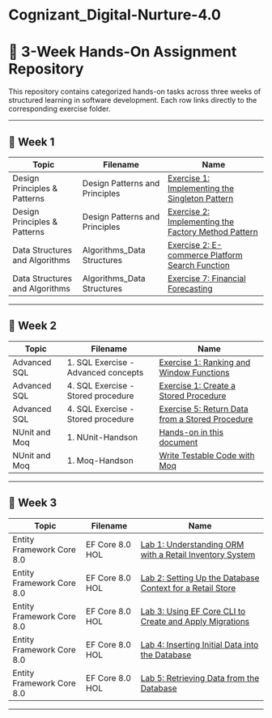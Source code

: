 # Cognizant_Digital-Nurture-4.0

# 📘 3-Week Hands-On Assignment Repository

This repository contains categorized hands-on tasks across three weeks of structured learning in software development. Each row links directly to the corresponding exercise folder.

---

## 📅 Week 1

| Topic                        | Filename                       | Name                                                                                       |
|-----------------------------|--------------------------------|--------------------------------------------------------------------------------------------|
| Design Principles & Patterns| Design Patterns and Principles | [Exercise 1: Implementing the Singleton Pattern](Week1/Design_Principles_and_Patterns/Exe1_Singleton_Pattern/) |
| Design Principles & Patterns| Design Patterns and Principles | [Exercise 2: Implementing the Factory Method Pattern](Week1/Design_Principles_and_Patterns/Exe2_Factory_Method_Pattern/) |
| Data Structures and Algorithms | Algorithms_Data Structures   | [Exercise 2: E-commerce Platform Search Function](Week1/Data_Structures_and_Algorithms/Exercise2_Ecommerce_Search/) |
| Data Structures and Algorithms | Algorithms_Data Structures   | [Exercise 7: Financial Forecasting](Week1/Data_Structures_and_Algorithms/Exercise7_Financial_Forecasting/) |

---

## 📅 Week 2

| Topic         | Filename                             | Name                                                                 |
|----------------|--------------------------------------|----------------------------------------------------------------------|
| Advanced SQL   | 1. SQL Exercise - Advanced concepts  | [Exercise 1: Ranking and Window Functions](Week2/Advanced%20SQL/1.%20SQL%20Exercise%20-%20Advanced%20concepts) |
| Advanced SQL   | 4. SQL Exercise - Stored procedure   | [Exercise 1: Create a Stored Procedure](Week2//Advanced%20SQL/4.%20SQL%20Exercise%20-%20Stored%20procedure/Exe1-Create%20a%20Stored%20Procedure/) |
| Advanced SQL   | 4. SQL Exercise - Stored procedure   | [Exercise 5: Return Data from a Stored Procedure](Week2/Advanced%20SQL/4.%20SQL%20Exercise%20-%20Stored%20procedure/Exe5-Return%20Data%20from%20a%20Stored%20Procedure/) |
| NUnit and Moq  | 1. NUnit-Handson                     | [Hands-on in this document](Week2/NUnit%20and%20Moq/1.%20NUnit-Handson/)     |
| NUnit and Moq  | 1. Moq-Handson                       | [Write Testable Code with Moq](Week2/NUnit%20and%20Moq/1.%20Moq-Handson/)    |

---

## 📅 Week 3

| Topic                   | Filename         | Name                                                                 |
|------------------------|------------------|----------------------------------------------------------------------|
| Entity Framework Core 8.0 | EF Core 8.0 HOL | [Lab 1: Understanding ORM with a Retail Inventory System](Week3/EF_Core_8.0/Lab1_ORM_Retail_Inventory/) |
| Entity Framework Core 8.0 | EF Core 8.0 HOL | [Lab 2: Setting Up the Database Context for a Retail Store](Week3/EF_Core_8.0/Lab2_Setup_DBContext/) |
| Entity Framework Core 8.0 | EF Core 8.0 HOL | [Lab 3: Using EF Core CLI to Create and Apply Migrations](Week3/EF_Core_8.0/Lab3_EFCore_Migrations/) |
| Entity Framework Core 8.0 | EF Core 8.0 HOL | [Lab 4: Inserting Initial Data into the Database](Week3/EF_Core_8.0/Lab4_Insert_Initial_Data/) |
| Entity Framework Core 8.0 | EF Core 8.0 HOL | [Lab 5: Retrieving Data from the Database](Week3/EF_Core_8.0/Lab5_Retrieve_Data/) |

---